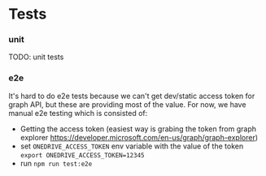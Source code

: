 # Tests

### unit

TODO: unit tests

### e2e

It's hard to do e2e tests because we can't get dev/static access token for graph API, but these are providing most of the value. For now, we have manual e2e testing which is consisted of:

- Getting the access token (easiest way is grabing the token from graph explorer https://developer.microsoft.com/en-us/graph/graph-explorer)
- set `ONEDRIVE_ACCESS_TOKEN` env variable with the value of the token `export ONEDRIVE_ACCESS_TOKEN=12345`
- run `npm run test:e2e`
